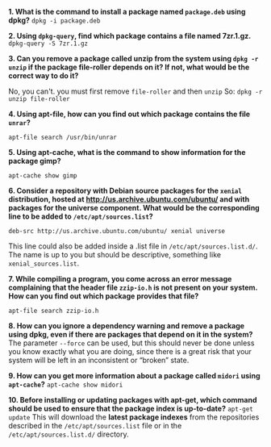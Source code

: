 **1. What is the command to install a package named `package.deb` using dpkg?**
`dpkg -i package.deb`

**2. Using `dpkg-query`, find which package contains a file named 7zr.1.gz.**
`dpkg-query -S 7zr.1.gz`

**3. Can you remove a package called unzip from the system using `dpkg -r unzip` if the package file-roller depends on it? If not, what would be the correct way to do it?**

No, you can't. you must first remove `file-roller` and then `unzip` So:
`dpkg -r unzip file-roller`


**4. Using apt-file, how can you find out which package contains the file `unrar`?**

`apt-file search /usr/bin/unrar`

**5. Using apt-cache, what is the command to show information for the package gimp?**

`apt-cache show gimp`


**6. Consider a repository with Debian source packages for the `xenial` distribution, hosted at http://us.archive.ubuntu.com/ubuntu/ and with packages for the universe component. What would be the corresponding line to be added to `/etc/apt/sources.list`?**

`deb-src http://us.archive.ubuntu.com/ubuntu/ xenial universe`

This line could also be added inside a .list file in `/etc/apt/sources.list.d/`. The name is up to you but should be descriptive, something like `xenial_sources.list`.

**7. While compiling a program, you come across an error message complaining that the header file `zzip-io.h` is not present on your system. How can you find out which package provides that file?**

`apt-file search zzip-io.h`

**8. How can you ignore a dependency warning and remove a package using dpkg, even if there are packages that depend on it in the system?**
The parameter `--force` can be used, but this should never be done unless you know exactly what you are doing, since there is a great risk that your system will be left in an inconsistent or “broken” state.

**9. How can you get more information about a package called `midori` using `apt-cache`?**
`apt-cache show midori`

**10. Before installing or updating packages with apt-get, which command should be used to ensure that the package index is up-to-date?**
`apt-get update` This will download the **latest package indexes** from the repositories described in the `/etc/apt/sources.list` file or in the
`/etc/apt/sources.list.d/` directory.



